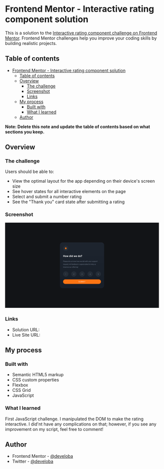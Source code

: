 # Frontend Mentor - Interactive rating component solution

This is a solution to the [Interactive rating component challenge on Frontend Mentor](https://www.frontendmentor.io/challenges/interactive-rating-component-koxpeBUmI). Frontend Mentor challenges help you improve your coding skills by building realistic projects. 

## Table of contents

- [Frontend Mentor - Interactive rating component solution](#frontend-mentor---interactive-rating-component-solution)
  - [Table of contents](#table-of-contents)
  - [Overview](#overview)
    - [The challenge](#the-challenge)
    - [Screenshot](#screenshot)
    - [Links](#links)
  - [My process](#my-process)
    - [Built with](#built-with)
    - [What I learned](#what-i-learned)
  - [Author](#author)

**Note: Delete this note and update the table of contents based on what sections you keep.**

## Overview

### The challenge

Users should be able to:

- View the optimal layout for the app depending on their device's screen size
- See hover states for all interactive elements on the page
- Select and submit a number rating
- See the "Thank you" card state after submitting a rating

### Screenshot

![](./result.png)


### Links

- Solution URL: [](https://www.frontendmentor.io/solutions/interactive-rating-component-with-html-css-and-js-C75eQIM4Oo)
- Live Site URL: [](https://helpful-cat-2e8b4e.netlify.app/)

## My process

### Built with

- Semantic HTML5 markup
- CSS custom properties
- Flexbox
- CSS Grid
- JavaScript

### What I learned

First JavaScript challenge. I manipulated the DOM to make the rating interactive. I did'nt have any complications on that; however, if you see any improvement on my script, feel free to comment!

## Author

- Frontend Mentor - [@develoba](https://www.frontendmentor.io/profile/develoba)
- Twitter - [@develoba](https://www.twitter.com/develoba)

